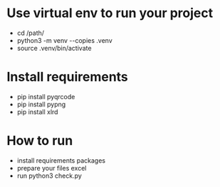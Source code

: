 # Use virtual env to run your project

- cd /path/
- python3 -m venv --copies .venv
- source .venv/bin/activate

# Install requirements

- pip install pyqrcode  
- pip install pypng   
- pip install xlrd

# How to run

- install requirements packages  
- prepare your files excel
- run python3 check.py
